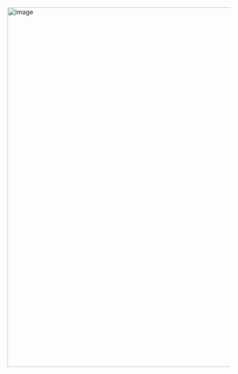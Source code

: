 <img width="811" alt="image" src="https://github.com/RevadiSundaram/ICodeThis-Projects/assets/47391816/78b19eb5-ce04-4d1a-87ac-fb9cc990c440">
